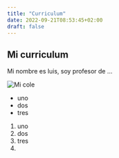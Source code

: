 ```yaml
---
title: "Curriculum"
date: 2022-09-21T08:53:45+02:00
draft: false
---
```


## Mi curriculum

Mi nombre es luis, soy profesor de ...

![Mi cole](https://cpilosenlaces.com/wp-content/uploads/2014/06/moodle1.png)

* uno
* dos
* tres


1. uno
1. dos
2. tres
3. 
